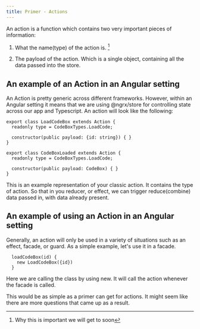 ```yaml
---
title: Primer - Actions
---
```


An action is a function which contains two very important pieces of
information:

1.  What the name(type) of the action is. [^1]

2.  The payload of the action. Which is a single object, containing all
    the data passed into the store.

An example of an Action in an Angular setting
---------------------------------------------

An Action is pretty generic across different frameworks. However, within
an Angular setting it means that we are using \@ngrx/store for
controlling state across our app and Typescript. An action will look
like the following:

    export class LoadCodeBox extends Action {
      readonly type = CodeBoxTypes.LoadCode;

      constructor(public payload: {id: string}) { }
    }

    export class CodeBoxLoaded extends Action {
      readonly type = CodeBoxTypes.LoadCode;

      constructor(public payload: CodeBox) { }
    }

This is an example representation of your classic action. It contains
the type of action. So that in you reducer, or effect, we can trigger
reduce(combine) data passed in, with data already present.

An example of using an Action in an Angular setting
---------------------------------------------------

Generally, an action will only be used in a variety of situations such
as an effect, facade, or guard. As a simple example, let's use it in a
facade.

      loadCodeBox(id) {
        new LoadCodeBox({id})
      }

Here we are calling the class by using new. It will call the action
whenever the facade is called.

This would be as simple as a primer can get for actions. It might seem
like there are more questions that came up as a result.

[^1]: Why this is important we will get to soon
